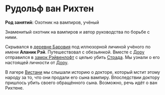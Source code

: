 # Рудольф ван Рихтен

**Род занятий:** Охотник на вампиров, учёный

Знаменитый охотник на вампиров и автор руководства по борьбе с ними.

Скрывался в [деревне Баровия](../../locations/barovia-village.md) под иллюзорной личиной учёного по имени **Аланик Рэй**. Путешествовал с обезьянкой. Вместе с [Дору](doru.md) отправился в [замок Рэйвенлофт](../../locations/ravenloft.md) с целью убить [Страда](strahd-von-zarovich.md). Мы узнали о его настоящей личности от [Дору](doru.md).

В лагере [Вистани](../../factions/vistani.md) мы слышали историю о докторе, который мстит этому народу за то, что они продали его сына вампиру. Впоследствии доктору пришлось убить своего обращённого сына. Возможно, речь идёт о ван Рихтене.
